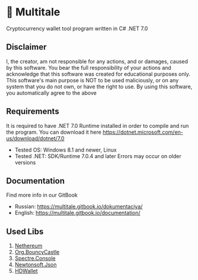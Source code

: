 # 🔑 Multitale

Cryptocurrency wallet tool program written in C# .NET 7.0

## Disclaimer

I, the creator, am not responsible for any actions, and or damages, caused by this software. You bear the full responsibility of your actions and acknowledge that this software was created for educational purposes only. This software's main purpose is NOT to be used maliciously, or on any system that you do not own, or have the right to use. By using this software, you automatically agree to the above

## Requirements

It is required to have .NET 7.0 Runtime installed in order to compile and run the program. You can download it here https://dotnet.microsoft.com/en-us/download/dotnet/7.0

* Tested OS: Windows 8.1 and newer, Linux
* Tested .NET: SDK/Runtime 7.0.4 and later Errors may occur on older versions

## Documentation

Find more info in our GitBook

* Russian: https://multitale.gitbook.io/dokumentaciya/
* English: https://multitale.gitbook.io/documentation/

## Used Libs

1. [Nethereum](https://github.com/Nethereum/Nethereum)
2. [Org.BouncyCastle](https://www.bouncycastle.org/)
3. [Spectre.Console](https://github.com/spectreconsole/spectre.console)
4. [Newtonsoft.Json](https://github.com/JamesNK/Newtonsoft.Json)
5. [HDWallet](https://github.com/farukterzioglu/HDWallet)
